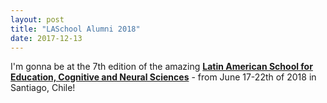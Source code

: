 ```yaml
---
layout: post
title: "LASchool Alumni 2018"
date: 2017-12-13
---
```


I'm gonna be at the 7th edition of the amazing <a href="http://2018.laschool4education.com/" class="ext" target="_blank"><b>Latin American School for Education, Cognitive and Neural Sciences</b></a> - from June 17-22th of 2018 in Santiago, Chile!  

